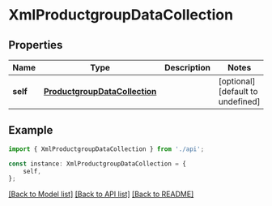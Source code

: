 # XmlProductgroupDataCollection


## Properties

Name | Type | Description | Notes
------------ | ------------- | ------------- | -------------
**self** | [**ProductgroupDataCollection**](ProductgroupDataCollection.md) |  | [optional] [default to undefined]

## Example

```typescript
import { XmlProductgroupDataCollection } from './api';

const instance: XmlProductgroupDataCollection = {
    self,
};
```

[[Back to Model list]](../README.md#documentation-for-models) [[Back to API list]](../README.md#documentation-for-api-endpoints) [[Back to README]](../README.md)
